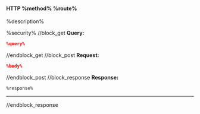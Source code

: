 #### HTTP %method% %route%
%description%

%security%
//block_get
__Query:__
```json
%query%
```
//endblock_get
//block_post
__Request:__
```json
%body%
```
//endblock_post
//block_response
__Response:__
```
%response%
```
---
//endblock_response
